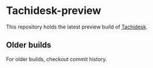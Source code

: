 # Tachidesk-preview
This repository holds the latest preview build of [Tachidesk](https://github.com/Suwayomi/Tachidesk).

## Older builds
For older builds, checkout commit history.
